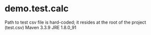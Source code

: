 # demo.test.calc
Path to test csv file is hard-coded; it resides at the root of the project (test.csv)
Maven 3.3.9
JRE 1.8.0_91
